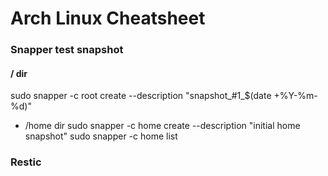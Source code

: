 # Arch Linux Cheatsheet

### Snapper test snapshot
#### / dir 
sudo snapper -c root create --description "snapshot_#1_$(date +%Y-%m-%d)"

- /home dir
sudo snapper -c home create --description "initial home snapshot"
sudo snapper -c home list

### Restic
